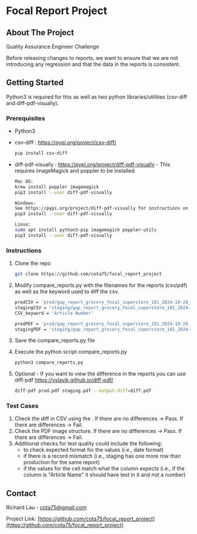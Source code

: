 # Focal Report Project

## About The Project
Quality Assurance Engineer Challenge

Before releasing changes to reports, we want to ensure that we are not introducing any regression and that the data in the reports is consistent.




## Getting Started

Python3 is required for this as well as two python libraries/utilities (csv-diff and diff-pdf-visually).



### Prerequisites
* Python3 

* csv-diff : https://pypi.org/project/csv-diff/
  ```sh
  pip install csv-diff
  ```
  
* diff-pdf-visually : https://pypi.org/project/diff-pdf-visually - This requires imageMagick and poppler to be installed
  ```sh
  Mac OS:
  brew install poppler imagemagick
  pip3 install --user diff-pdf-visually

  Windows:
  See https://pypi.org/project/diff-pdf-visually for instructions on how to install ImageMagick and pdftocairo/Poppler
  pip3 install --user diff-pdf-visually

  Linux:
  sudo apt install python3-pip imagemagick poppler-utils
  pip3 install --user diff-pdf-visually
  ```

### Instructions

1. Clone the repo
   ```sh
   git clone https://github.com/cota75/focal_report_project
   ```
3. Modify compare_reports.py with the filenames for the reports (csv/pdf) as well as the keyword used to diff the csv. 
   ```sh
   prodCSV = 'prod/gap_report_grocery_focal_superstore_101_2024-10-28_2024-10-28.csv'
   stagingCSV = 'staging/gap_report_grocery_focal_superstore_101_2024-10-28_2024-10-28.csv'
   CSV_keyword = 'Article Number'

   prodPDF = 'prod/gap_report_grocery_focal_superstore_101_2024-10-28_2024-10-28.pdf'
   stagingPDF = 'staging/gap_report_grocery_focal_superstore_101_2024-10-28_2024-10-28.pdf'
   ```
4. Save the compare_reports.py file

5. Execute the python script compare_reports.py
   ```sh
   python3 compare_reports.py
   ```

6. Optional - If you want to view the difference in the reports you can use diff-pdf
   https://vslavik.github.io/diff-pdf/
   ```sh
   diff-pdf prod.pdf staging.pdf --output-diff=diff.pdf
   ```



### Test Cases
1. Check the diff in CSV using the . If there are no differences -> Pass. If there are differences -> Fail.
2. Check the PDF image structure. If there are no differences -> Pass. If there are differences -> Fail.
3. Additional checks for test quality could include the following:
   * to check expected format for the values (i.e., date format)
   * if there is a record mismatch (i.e., staging has one more row than production for the same report)
   * if the values for the cell match what the column expects (i.e., if the column is  "Article Name" it should have text in it and not a number)



## Contact

Richard Lau - cota75@gmail.com 

Project Link: [https://github.com/cota75/focal_report_project](https://github.com/cota75/focal_report_project)


